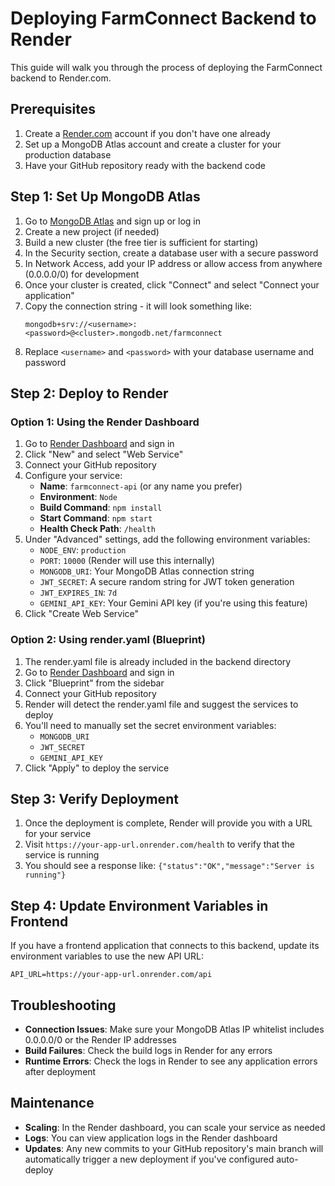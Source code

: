 # Deploying FarmConnect Backend to Render

This guide will walk you through the process of deploying the FarmConnect backend to Render.com.

## Prerequisites

1. Create a [Render.com](https://render.com) account if you don't have one already
2. Set up a MongoDB Atlas account and create a cluster for your production database
3. Have your GitHub repository ready with the backend code

## Step 1: Set Up MongoDB Atlas

1. Go to [MongoDB Atlas](https://www.mongodb.com/cloud/atlas) and sign up or log in
2. Create a new project (if needed)
3. Build a new cluster (the free tier is sufficient for starting)
4. In the Security section, create a database user with a secure password
5. In Network Access, add your IP address or allow access from anywhere (0.0.0.0/0) for development
6. Once your cluster is created, click "Connect" and select "Connect your application"
7. Copy the connection string - it will look something like:
   ```
   mongodb+srv://<username>:<password>@<cluster>.mongodb.net/farmconnect
   ```
8. Replace `<username>` and `<password>` with your database username and password

## Step 2: Deploy to Render

### Option 1: Using the Render Dashboard

1. Go to [Render Dashboard](https://dashboard.render.com/) and sign in
2. Click "New" and select "Web Service"
3. Connect your GitHub repository
4. Configure your service:
   - **Name**: `farmconnect-api` (or any name you prefer)
   - **Environment**: `Node`
   - **Build Command**: `npm install`
   - **Start Command**: `npm start`
   - **Health Check Path**: `/health`
5. Under "Advanced" settings, add the following environment variables:
   - `NODE_ENV`: `production`
   - `PORT`: `10000` (Render will use this internally)
   - `MONGODB_URI`: Your MongoDB Atlas connection string
   - `JWT_SECRET`: A secure random string for JWT token generation
   - `JWT_EXPIRES_IN`: `7d`
   - `GEMINI_API_KEY`: Your Gemini API key (if you're using this feature)
6. Click "Create Web Service"

### Option 2: Using render.yaml (Blueprint)

1. The render.yaml file is already included in the backend directory
2. Go to [Render Dashboard](https://dashboard.render.com/) and sign in
3. Click "Blueprint" from the sidebar
4. Connect your GitHub repository
5. Render will detect the render.yaml file and suggest the services to deploy
6. You'll need to manually set the secret environment variables:
   - `MONGODB_URI`
   - `JWT_SECRET`
   - `GEMINI_API_KEY`
7. Click "Apply" to deploy the service

## Step 3: Verify Deployment

1. Once the deployment is complete, Render will provide you with a URL for your service
2. Visit `https://your-app-url.onrender.com/health` to verify that the service is running
3. You should see a response like: `{"status":"OK","message":"Server is running"}`

## Step 4: Update Environment Variables in Frontend

If you have a frontend application that connects to this backend, update its environment variables to use the new API URL:

```
API_URL=https://your-app-url.onrender.com/api
```

## Troubleshooting

- **Connection Issues**: Make sure your MongoDB Atlas IP whitelist includes 0.0.0.0/0 or the Render IP addresses
- **Build Failures**: Check the build logs in Render for any errors
- **Runtime Errors**: Check the logs in Render to see any application errors after deployment

## Maintenance

- **Scaling**: In the Render dashboard, you can scale your service as needed
- **Logs**: You can view application logs in the Render dashboard
- **Updates**: Any new commits to your GitHub repository's main branch will automatically trigger a new deployment if you've configured auto-deploy

